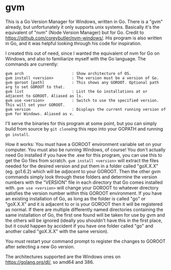 # gvm
This is a Go Version Manager for Windows, written in Go. There is a "gvm" already, but unfortunately it only supports unix systems. Basically it's the equivalent of "nvm" (Node Version Manager) but for Go. Credit to https://github.com/coreybutler/nvm-windows/. His program is also written in Go, and it was helpful looking through his code for inspiration.

I created this out of need, since I wanted the equivalent of nvm for Go on Windows, and also to familiarize myself with the Go language. The commands are currently:

```
gvm arch                     : Show architecture of OS.
gvm install <version>        : The version must be a version of Go.
gvm goroot [path]            : This shows any GOROOT. Optional path arg to set GOROOT to that.
gvm list                     : List the Go installations at or adjacent to GOROOT. Aliased as ls.
gvm use <version>            : Switch to use the specified version. This will set your GOROOT.
gvm version                  : Displays the current running version of gvm for Windows. Aliased as v.
```

I'll serve the binaries for this program at some point, but you can simply build from source by ```git clone```ing this repo into your GOPATH and running ```go install```.

How it works: You must have a GOROOT environment variable set on your computer. You must also be running Windows, of course! You don't actually need Go installed if you have the .exe for this program, you can use this to get the Go files from scratch. ```gvm install <version>``` will extract the files needed for the desired version and put them in a folder called "goX.X.X" (eg. go1.6.2) which will be *adjacent* to your GOROOT. Then the other gvm commands simply look through these folders and determine the version numbers with the "VERSION" file in each directory that Go comes installed with. ```gvm use <version>``` will change your GOROOT to whatever directory satisfies the version number within this GOROOT environment. If you have an existing installation of Go, as long as the folder is called "go" or "goX.X.X" and it is adjacent to or is your GOROOT then it will be registered as normal. If there are multiple differently named directories containing the same installation of Go, the first one found will be taken for use by gvm and the others will be ignored (ideally you shouldn't have this in the first place, but it could happen by accident if you have one folder called "go" and another called "goX.X.X" with the same version).

You must restart your command prompt to register the changes to GOROOT after selecting a new Go version.

The architectures supported are the Windows ones on https://golang.org/dl/, so amd64 and 386.